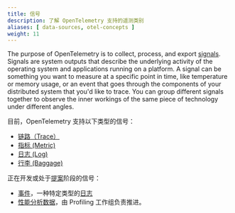 ```yaml
---
title: 信号
description: 了解 OpenTelemetry 支持的遥测类别
aliases: [ data-sources, otel-concepts ]
weight: 11
---
```


The purpose of OpenTelemetry is to collect, process, and export [signals].
Signals are system outputs that describe the underlying activity of the
operating system and applications running on a platform. A signal can be
something you want to measure at a specific point in time, like temperature or
memory usage, or an event that goes through the components of your distributed
system that you'd like to trace. You can group different signals together to
observe the inner workings of the same piece of technology under different
angles.

目前，OpenTelemetry 支持以下类型的信号：

- [链路（Trace）](/docs/concepts/signals/traces)
- [指标 (Metric)](/docs/concepts/signals/metrics)
- [日志 (Log)](/docs/concepts/signals/logs)
- [行李 (Baggage)](/docs/concepts/signals/baggage)

正在开发或处于[提案][proposal]阶段的信号：

- [事件][Events]，一种特定类型的[日志](logs)
- [性能分析数据][Profiles]，由 Profiling 工作组负责推进。

[Events]: /docs/specs/otel/logs/data-model/#events
[Profiles]: https://github.com/open-telemetry/opentelemetry-specification/blob/main/oteps/profiles/0212-profiling-vision.md
[proposal]: https://github.com/open-telemetry/opentelemetry-specification/tree/main/oteps/#readme
[signals]: /docs/specs/otel/glossary/#signals
